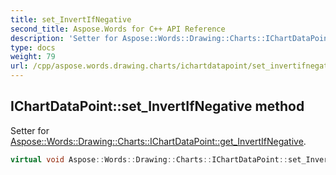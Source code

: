 ```yaml
---
title: set_InvertIfNegative
second_title: Aspose.Words for C++ API Reference
description: 'Setter for Aspose::Words::Drawing::Charts::IChartDataPoint::get_InvertIfNegative.'
type: docs
weight: 79
url: /cpp/aspose.words.drawing.charts/ichartdatapoint/set_invertifnegative/
---
```

## IChartDataPoint::set_InvertIfNegative method


Setter for [Aspose::Words::Drawing::Charts::IChartDataPoint::get_InvertIfNegative](../get_invertifnegative/).

```cpp
virtual void Aspose::Words::Drawing::Charts::IChartDataPoint::set_InvertIfNegative(bool value)=0
```

